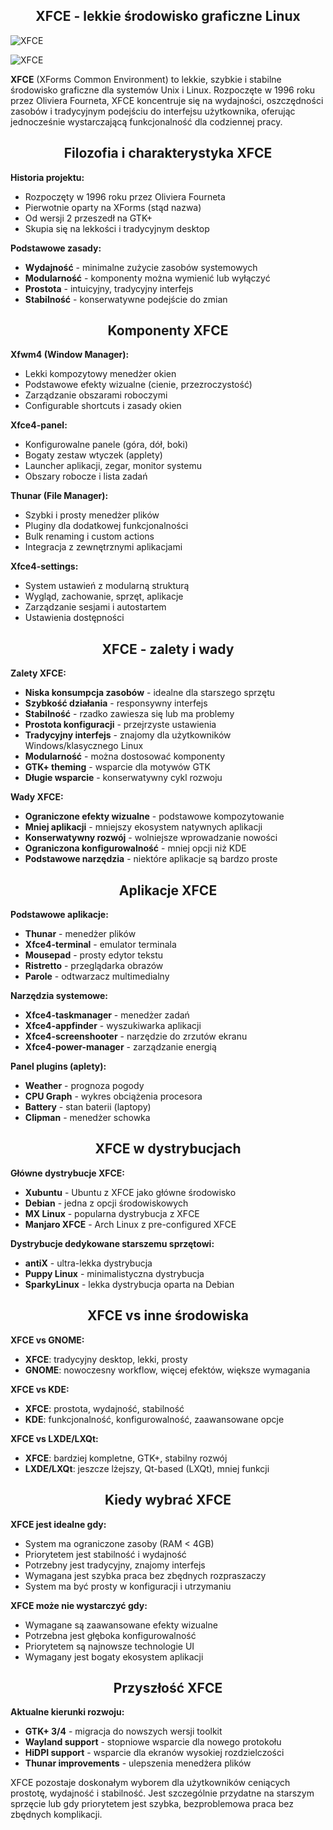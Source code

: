 <h2 align="center">XFCE - lekkie środowisko graficzne Linux</h2>

![XFCE](../../../grafiki/1_03_03_xfce.png)

![XFCE](../../../grafiki/1_03_03_xfce2.png)

**XFCE** (XForms Common Environment) to lekkie, szybkie i stabilne środowisko graficzne dla systemów Unix i Linux. Rozpoczęte w 1996 roku przez Oliviera Fourneta, XFCE koncentruje się na wydajności, oszczędności zasobów i tradycyjnym podejściu do interfejsu użytkownika, oferując jednocześnie wystarczającą funkcjonalność dla codziennej pracy.

<h2 align="center">Filozofia i charakterystyka XFCE</h2>

**Historia projektu:**
- Rozpoczęty w 1996 roku przez Oliviera Fourneta
- Pierwotnie oparty na XForms (stąd nazwa)
- Od wersji 2 przeszedł na GTK+
- Skupia się na lekkości i tradycyjnym desktop

**Podstawowe zasady:**
- **Wydajność** - minimalne zużycie zasobów systemowych
- **Modularność** - komponenty można wymienić lub wyłączyć
- **Prostota** - intuicyjny, tradycyjny interfejs
- **Stabilność** - konserwatywne podejście do zmian

<h2 align="center">Komponenty XFCE</h2>

**Xfwm4 (Window Manager):**
- Lekki kompozytowy menedżer okien
- Podstawowe efekty wizualne (cienie, przezroczystość)
- Zarządzanie obszarami roboczymi
- Configurable shortcuts i zasady okien

**Xfce4-panel:**
- Konfigurowalne panele (góra, dół, boki)
- Bogaty zestaw wtyczek (applety)
- Launcher aplikacji, zegar, monitor systemu
- Obszary robocze i lista zadań

**Thunar (File Manager):**
- Szybki i prosty menedżer plików
- Pluginy dla dodatkowej funkcjonalności
- Bulk renaming i custom actions
- Integracja z zewnętrznymi aplikacjami

**Xfce4-settings:**
- System ustawień z modularną strukturą
- Wygląd, zachowanie, sprzęt, aplikacje
- Zarządzanie sesjami i autostartem
- Ustawienia dostępności

<h2 align="center">XFCE - zalety i wady</h2>

**Zalety XFCE:**
- **Niska konsumpcja zasobów** - idealne dla starszego sprzętu
- **Szybkość działania** - responsywny interfejs
- **Stabilność** - rzadko zawiesza się lub ma problemy
- **Prostota konfiguracji** - przejrzyste ustawienia
- **Tradycyjny interfejs** - znajomy dla użytkowników Windows/klasycznego Linux
- **Modularność** - można dostosować komponenty
- **GTK+ theming** - wsparcie dla motywów GTK
- **Długie wsparcie** - konserwatywny cykl rozwoju

**Wady XFCE:**
- **Ograniczone efekty wizualne** - podstawowe kompozytowanie
- **Mniej aplikacji** - mniejszy ekosystem natywnych aplikacji
- **Konserwatywny rozwój** - wolniejsze wprowadzanie nowości
- **Ograniczona konfigurowalność** - mniej opcji niż KDE
- **Podstawowe narzędzia** - niektóre aplikacje są bardzo proste

<h2 align="center">Aplikacje XFCE</h2>

**Podstawowe aplikacje:**
- **Thunar** - menedżer plików
- **Xfce4-terminal** - emulator terminala
- **Mousepad** - prosty edytor tekstu
- **Ristretto** - przeglądarka obrazów
- **Parole** - odtwarzacz multimedialny

**Narzędzia systemowe:**
- **Xfce4-taskmanager** - menedżer zadań
- **Xfce4-appfinder** - wyszukiwarka aplikacji
- **Xfce4-screenshooter** - narzędzie do zrzutów ekranu
- **Xfce4-power-manager** - zarządzanie energią

**Panel plugins (aplety):**
- **Weather** - prognoza pogody
- **CPU Graph** - wykres obciążenia procesora
- **Battery** - stan baterii (laptopy)
- **Clipman** - menedżer schowka

<h2 align="center">XFCE w dystrybucjach</h2>

**Główne dystrybucje XFCE:**
- **Xubuntu** - Ubuntu z XFCE jako główne środowisko
- **Debian** - jedna z opcji środowiskowych
- **MX Linux** - popularna dystrybucja z XFCE
- **Manjaro XFCE** - Arch Linux z pre-configured XFCE

**Dystrybucje dedykowane starszemu sprzętowi:**
- **antiX** - ultra-lekka dystrybucja
- **Puppy Linux** - minimalistyczna dystrybucja
- **SparkyLinux** - lekka dystrybucja oparta na Debian

<h2 align="center">XFCE vs inne środowiska</h2>

**XFCE vs GNOME:**
- **XFCE**: tradycyjny desktop, lekki, prosty
- **GNOME**: nowoczesny workflow, więcej efektów, większe wymagania

**XFCE vs KDE:**
- **XFCE**: prostota, wydajność, stabilność
- **KDE**: funkcjonalność, konfigurowalność, zaawansowane opcje

**XFCE vs LXDE/LXQt:**
- **XFCE**: bardziej kompletne, GTK+, stabilny rozwój
- **LXDE/LXQt**: jeszcze lżejszy, Qt-based (LXQt), mniej funkcji

<h2 align="center">Kiedy wybrać XFCE</h2>

**XFCE jest idealne gdy:**
- System ma ograniczone zasoby (RAM < 4GB)
- Priorytetem jest stabilność i wydajność
- Potrzebny jest tradycyjny, znajomy interfejs
- Wymagana jest szybka praca bez zbędnych rozpraszaczy
- System ma być prosty w konfiguracji i utrzymaniu

**XFCE może nie wystarczyć gdy:**
- Wymagane są zaawansowane efekty wizualne
- Potrzebna jest głęboka konfigurowalność
- Priorytetem są najnowsze technologie UI
- Wymagany jest bogaty ekosystem aplikacji

<h2 align="center">Przyszłość XFCE</h2>

**Aktualne kierunki rozwoju:**
- **GTK+ 3/4** - migracja do nowszych wersji toolkit
- **Wayland support** - stopniowe wsparcie dla nowego protokołu
- **HiDPI support** - wsparcie dla ekranów wysokiej rozdzielczości
- **Thunar improvements** - ulepszenia menedżera plików

XFCE pozostaje doskonałym wyborem dla użytkowników ceniących prostotę, wydajność i stabilność. Jest szczególnie przydatne na starszym sprzęcie lub gdy priorytetem jest szybka, bezproblemowa praca bez zbędnych komplikacji.